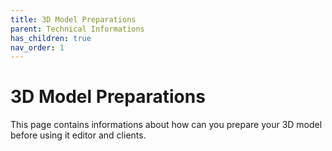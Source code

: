 ```yaml
---
title: 3D Model Preparations
parent: Technical Informations
has_children: true
nav_order: 1
---
```


# **3D Model Preparations**
This page contains informations about how can you prepare your 3D model before using it editor and clients.

